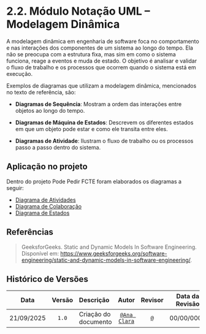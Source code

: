# 2.2. Módulo Notação UML – Modelagem Dinâmica

A modelagem dinâmica em engenharia de software foca no comportamento e nas interações dos componentes de um sistema ao longo do tempo. Ela não se preocupa com a estrutura fixa, mas sim em como o sistema funciona, reage a eventos e muda de estado. O objetivo é analisar e validar o fluxo de trabalho e os processos que ocorrem quando o sistema está em execução.

Exemplos de diagramas que utilizam a modelagem dinâmica, mencionados no texto de referência, são:

- **Diagramas de Sequência**: Mostram a ordem das interações entre objetos ao longo do tempo.

- **Diagramas de Máquina de Estados**: Descrevem os diferentes estados em que um objeto pode estar e como ele transita entre eles.

- **Diagramas de Atividade**: Ilustram o fluxo de trabalho ou os processos passo a passo dentro do sistema.

## Aplicação no projeto

Dentro do projeto Pode Pedir FCTE foram elaborados os diagramas a seguir:

- [Diagrama de Atividades](https://unbarqdsw2025-2-turma01.github.io/2025.2-T01-G7_PodePedirFCTE_Entrega_02/#/Modelagem/ModelagemDinamica/DiagramaDeAtividades)
- [Diagrama de Colaboração](https://unbarqdsw2025-2-turma01.github.io/2025.2-T01-G7_PodePedirFCTE_Entrega_02/#/Modelagem/ModelagemDinamica/DiagramaDeColaboracao)
- [Diagrama de Estados](https://unbarqdsw2025-2-turma01.github.io/2025.2-T01-G7_PodePedirFCTE_Entrega_02/#/Modelagem/ModelagemDinamica/DiagramaDeEstados)

## Referências

> GeeksforGeeks. Static and Dynamic Models In Software Engineering. Disponível em: https://www.geeksforgeeks.org/software-engineering/static-and-dynamic-models-in-software-engineering/.

## Histórico de Versões

| **Data**       | **Versão** | **Descrição**                         | **Autor**                                      | **Revisor**                                      | **Data da Revisão** |
| :--------: | :----: | :-------------------------------- | :----------------------------------------: | :----------------------------------------: | :-------------: |
| 21/09/2025 |  `1.0`   | Criação do documento | [`@Ana Clara`](https://github.com/anabborges) | [`@`](https://github.com/) |   00/00/0000    |